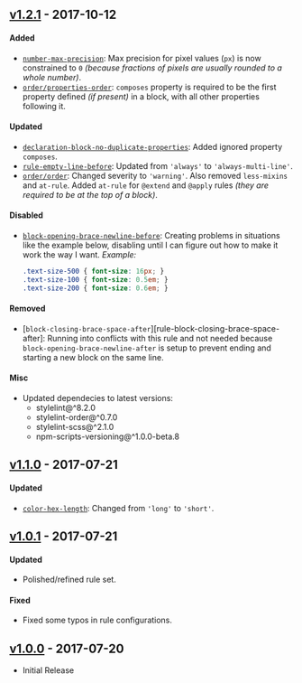 ## [v1.2.1](https://github.com/bsara/stylelint-config-bsara/tree/v1.2.1) - 2017-10-12

#### Added

- [`number-max-precision`][rule-number-max-precision]: Max precision for pixel values (`px`) is
  now constrained to `0` _(because fractions of pixels are usually rounded to a whole number)_.
- [`order/properties-order`][rule-order-properties-order]: `composes` property is required to be
  the first property defined _(if present)_ in a block, with all other properties following it.

#### Updated

- [`declaration-block-no-duplicate-properties`][rule-declaration-block-no-duplicate-properties]:
  Added ignored property `composes`.
- [`rule-empty-line-before`][rule-rule-empty-line-before]: Updated from `'always'` to
  `'always-multi-line'`.
- [`order/order`][rule-order-order]: Changed severity to `'warning'`. Also removed `less-mixins`
  and `at-rule`. Added `at-rule` for `@extend` and `@apply` rules _(they are required to be at
  the top of a block)_.

#### Disabled

- [`block-opening-brace-newline-before`][rule-block-opening-brace-newline-before]: Creating
  problems in situations like the example below, disabling until I can figure out how to make it
  work the way I want.
  *Example:*
  ```css
  .text-size-500 { font-size: 16px; }
  .text-size-100 { font-size: 0.5em; }
  .text-size-200 { font-size: 0.6em; }
  ```

#### Removed

- [`block-closing-brace-space-after`][rule-block-closing-brace-space-after]: Running into conflicts
  with this rule and not needed because `block-opening-brace-newline-after` is setup to prevent
  ending and starting a new block on the same line.

#### Misc

- Updated dependecies to latest versions:
  - stylelint@^8.2.0
  - stylelint-order@^0.7.0
  - stylelint-scss@^2.1.0
  - npm-scripts-versioning@^1.0.0-beta.8



## [v1.1.0](https://github.com/bsara/stylelint-config-bsara/tree/v1.1.0) - 2017-07-21

#### Updated

- [`color-hex-length`][rule-color-hex-length]: Changed from `'long'` to `'short'`.



## [v1.0.1](https://github.com/bsara/stylelint-config-bsara/tree/v1.0.1) - 2017-07-21

#### Updated

- Polished/refined rule set.


#### Fixed

- Fixed some typos in rule configurations.



## [v1.0.0](https://github.com/bsara/stylelint-config-bsara/tree/v1.0.0) - 2017-07-20

- Initial Release



[rule-block-opening-brace-newline-before]:        https://stylelint.io/user-guide/rules/block-opening-brace-newline-before/        "Stylelint Rule: block-opening-brace-newline-before"
[rule-color-hex-length]:                          https://stylelint.io/user-guide/rules/color-hex-length/                          "Stylelint Rule: color-hex-length"
[rule-declaration-block-no-duplicate-properties]: https://stylelint.io/user-guide/rules/declaration-block-no-duplicate-properties/ "Stylelint Rule: declaration-block-no-duplicate-properties"
[rule-number-max-precision]:                      https://stylelint.io/user-guide/rules/number-max-precision/                      "Stylelint Rule: number-max-precision"
[rule-rule-empty-line-before]:                    https://stylelint.io/user-guide/rules/rule-empty-line-before/                    "Stylelint Rule: rule-empty-line-before"

[rule-order-order]:            https://github.com/hudochenkov/stylelint-order/blob/master/rules/order/README.md#readme            "Stylelint Order Rule: order"
[rule-order-properties-order]: https://github.com/hudochenkov/stylelint-order/blob/master/rules/properties-order/README.md#readme "Stylelint Order Rule: properties-order"
